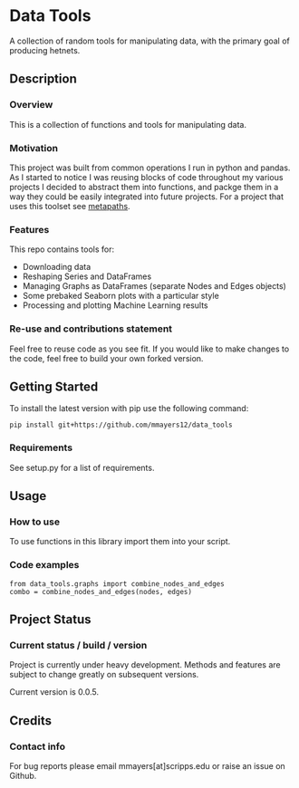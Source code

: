# Data Tools

A collection of random tools for manipulating data,
with the primary goal of producing hetnets.

## Description

### Overview

This is a collection of functions and tools for manipulating data. 

### Motivation

This project was built from common operations I run in python and pandas. As I started to notice I was reusing blocks of
code throughout my various projects I decided to abstract them into functions, and packge them in a way they could be
easily integrated into future projects. For a project that uses this 
toolset see [metapaths](https://github.com/mmayers12/metapaths/).

### Features

This repo contains tools for:

- Downloading data
- Reshaping Series and DataFrames
- Managing Graphs as DataFrames (separate Nodes and Edges objects)
- Some prebaked Seaborn plots with a particular style
- Processing and plotting Machine Learning results

### Re-use and contributions statement

Feel free to reuse code as you see fit.  If you would like to make changes to the code, feel free to 
build your own forked version.


## Getting Started

To install the latest version with pip use the following command:

    pip install git+https://github.com/mmayers12/data_tools

### Requirements 

See setup.py for a list of requirements.

## Usage

### How to use

To use functions in this library import them into your script.

### Code examples

    from data_tools.graphs import combine_nodes_and_edges
    combo = combine_nodes_and_edges(nodes, edges)

## Project Status

### Current status / build / version

Project is currently under heavy development. Methods and features are subject to change greatly on subsequent versions.

Current version is 0.0.5.

## Credits

### Contact info

For bug reports please email mmayers[at]scripps.edu or raise an issue on Github.

